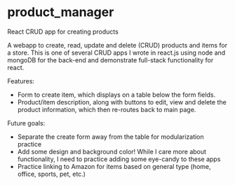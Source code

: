 # product_manager
React CRUD app for creating products

A webapp to create, read, update and delete (CRUD) products and items for a store. This is one of several CRUD apps I wrote in react.js using node and mongoDB 
for the back-end and demonstrate full-stack functionality for react.

Features:
  - Form to create item, which displays on a table below the form fields.
  - Product/item description, along with buttons to edit, view and delete the product information, which then re-routes back to main page.
  
Future goals:
  - Separate the create form away from the table for modularization practice
  - Add some design and background color! While I care more about functionality, I need to practice adding some eye-candy to these apps
  - Practice linking to Amazon for items based on general type (home, office, sports, pet, etc.)
  
  
